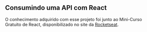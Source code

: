 ## Consumindo uma API com React

O conhecimento adquirido com esse projeto foi junto ao Mini-Curso Gratuito de React, disponibilizado no site da [Rocketseat](#http://rocketseat.com.br/).